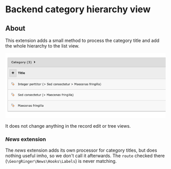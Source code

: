 # Backend category hierarchy view

## About

This extension adds a small method to process the category title and add the whole hierarchy to the list view.

![Backend list view of categories](Documentation/backend_list_categories.png)

It does not change anything in the record edit or tree views.

### _News_ extension

The _news_ extension adds its own processor for category titles, but does nothing useful imho, 
so we don't call it afterwards.
The `route` checked there (`\GeorgRinger\News\Hooks\Labels`) is never matching.
